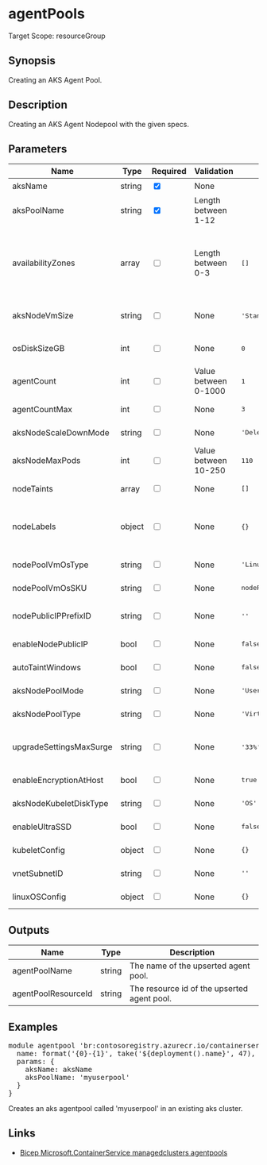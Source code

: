 # agentPools

Target Scope: resourceGroup

## Synopsis
Creating an AKS Agent Pool.

## Description
Creating an AKS Agent Nodepool with the given specs.

## Parameters
| Name | Type | Required | Validation | Default value | Description |
| -- |  -- | -- | -- | -- | -- |
| aksName | string | <input type="checkbox" checked> | None | <pre></pre> | The name of the existing AKS. |
| aksPoolName | string | <input type="checkbox" checked> | Length between 1-12 | <pre></pre> | The name of the agent pool to upsert in the AKS. |
| availabilityZones | array | <input type="checkbox"> | Length between 0-3 | <pre>[]</pre> | The zones to use for a node pool<br>Example:<br>[<br>&nbsp;&nbsp;&nbsp;'1'<br>&nbsp;&nbsp;&nbsp;'2'<br>&nbsp;&nbsp;&nbsp;'3'<br>] |
| aksNodeVmSize | string | <input type="checkbox"> | None | <pre>'Standard_D4ds_v5'</pre> | The sku for the system Vm Nodes used in the cluster. VM size availability varies by region.<br>If a node contains insufficient compute resources (memory, cpu, etc) pods might fail to run correctly. For more details on restricted VM sizes, see: [link](https://docs.microsoft.com/azure/aks/quotas-skus-regions) |
| osDiskSizeGB | int | <input type="checkbox"> | None | <pre>0</pre> | The size of the OS Disk of the Vms used for the nodes. OS Disk Size in GB to be used to specify the disk size for every machine in the agent pool.<br>If you specify 0, it will apply the default osDisk size according to the vmSize specified. |
| agentCount | int | <input type="checkbox"> | Value between 0-1000 | <pre>1</pre> | The number of agents for the user node poolNumber of agents (VMs) to host docker containers.<br>Allowed values must be in the range of 0 to 1000 (inclusive) for user pools. The default value is 1. |
| agentCountMax | int | <input type="checkbox"> | None | <pre>3</pre> | The maximum number of nodes for the user node pool |
| aksNodeScaleDownMode | string | <input type="checkbox"> | None | <pre>'Delete'</pre> | This also effects the cluster autoscaler behavior. If not specified, it defaults to Delete. |
| aksNodeMaxPods | int | <input type="checkbox"> | Value between 10-250 | <pre>110</pre> | The maximum number of pods that can run on a node. The Kubenet default is 110, Azure CNI default is 30. |
| nodeTaints | array | <input type="checkbox"> | None | <pre>[]</pre> | The taints added to new nodes during node pool create and scale. For example, key=value:NoSchedule,eg CoreOnly=true:NoSchedule. |
| nodeLabels | object | <input type="checkbox"> | None | <pre>{}</pre> | Any labels that should be applied to the node pool<br>Example:<br>{<br>&nbsp;&nbsp;&nbsp;'node.kubernetes.io/component': 'Supplementary'<br>} |
| nodePoolVmOsType | string | <input type="checkbox"> | None | <pre>'Linux'</pre> | OS Type for the node pool |
| nodePoolVmOsSKU | string | <input type="checkbox"> | None | <pre>nodePoolVmOsType == 'Linux' ? 'Ubuntu' : 'Windows'</pre> | Specifies the OS SKU used by the agent pool. If not specified, the default is Ubuntu if OSType=Linux or Windows2019 if OSType=Windows.<br>And the default Windows OSSKU will be changed to Windows2022 after Windows2019 is deprecated. |
| nodePublicIPPrefixID | string | <input type="checkbox"> | None | <pre>''</pre> | Define a block of public IPs for nodes.<br>This is of the form: /subscriptions/{subscriptionId}/resourceGroups/{resourceGroupName}/providers/Microsoft.Network/publicIPPrefixes/{publicIPPrefixName} |
| enableNodePublicIP | bool | <input type="checkbox"> | None | <pre>false</pre> | Assign a public IP per node |
| autoTaintWindows | bool | <input type="checkbox"> | None | <pre>false</pre> | Apply a default sku taint to Windows node pools |
| aksNodePoolMode | string | <input type="checkbox"> | None | <pre>'User'</pre> | A cluster must have already at least one \'System\' Agent Pool at all times. For additional information on agent pool restrictions and best practices, see: /azure/aks/use-system-pools |
| aksNodePoolType | string | <input type="checkbox"> | None | <pre>'VirtualMachineScaleSets'</pre> | The type of AKS nodepool. |
| upgradeSettingsMaxSurge | string | <input type="checkbox"> | None | <pre>'33%'</pre> | This can either be set to an integer (e.g. '5') or a percentage (e.g. '50%'). If a percentage is specified, it is the percentage of the total agent pool size at the time of the upgrade.<br>For percentages, fractional nodes are rounded up. If not specified, the default is 1. For more information, including best practices, see: [info](https://learn.microsoft.com/en-us/azure/aks/upgrade-cluster?tabs=azure-cli).<br>For production node pools, it is recommended to use a max-surge setting of 33%. |
| enableEncryptionAtHost | bool | <input type="checkbox"> | None | <pre>true</pre> | Whether the Disks of the VMs should have encryption at host. This is only supported on certain VM sizes and in certain Azure regions. For more [information](https://docs.microsoft.com/azure/aks/enable-host-encryption). |
| aksNodeKubeletDiskType | string | <input type="checkbox"> | None | <pre>'OS'</pre> | Determines the placement of emptyDir volumes, container runtime data root, and Kubelet ephemeral storage. |
| enableUltraSSD | bool | <input type="checkbox"> | None | <pre>false</pre> | Whether to enable UltraSSD. |
| kubeletConfig | object | <input type="checkbox"> | None | <pre>{}</pre> | The Kubelet configuration on the agent pool nodes. |
| vnetSubnetID | string | <input type="checkbox"> | None | <pre>''</pre> | The subnet the node pool will use. If you are using byo subnet, this id should be the same subnet as the system pool is using<br>or at least a subnet in the same resourcegroup using the same routetable as the system node. |
| linuxOSConfig | object | <input type="checkbox"> | None | <pre>{}</pre> | The OS configuration of Linux agent nodes. |
## Outputs
| Name | Type | Description |
| -- |  -- | -- |
| agentPoolName | string | The name of the upserted agent pool. |
| agentPoolResourceId | string | The resource id of the upserted agent pool. |
## Examples
<pre>
module agentpool 'br:contosoregistry.azurecr.io/containerservice/managedclusters/agentpools:latest' = {
  name: format('{0}-{1}', take('${deployment().name}', 47), 'aksagentpool')
  params: {
    aksName: aksName
    aksPoolName: 'myuserpool'
  }
}
</pre>
<p>Creates an aks agentpool called 'myuserpool' in an existing aks cluster.</p>

## Links
- [Bicep Microsoft.ContainerService managedclusters agentpools](https://learn.microsoft.com/en-us/azure/templates/microsoft.containerservice/managedclusters/agentpools?pivots=deployment-language-bicep)


